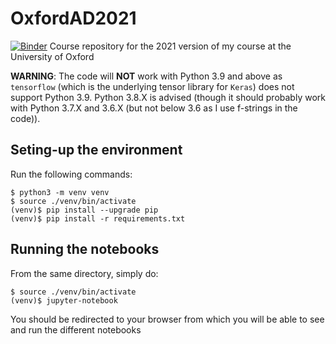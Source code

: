 # OxfordAD2021
[![Binder](https://mybinder.org/badge_logo.svg)](https://mybinder.org/v2/gh/jjbernard/OxfordAD2021/HEAD)
Course repository for the 2021 version of my course at the University of Oxford

**WARNING**: The code will **NOT** work with Python 3.9 and above as `tensorflow` (which is the underlying tensor library for `Keras`) does not support Python 3.9. 
Python 3.8.X is advised (though it should probably work with Python 3.7.X and 3.6.X (but not below 3.6 as I use f-strings in the code)). 

## Seting-up the environment

Run the following commands:
```
$ python3 -m venv venv
$ source ./venv/bin/activate
(venv)$ pip install --upgrade pip
(venv)$ pip install -r requirements.txt
```

## Running the notebooks

From the same directory, simply do:
```
$ source ./venv/bin/activate
(venv)$ jupyter-notebook
```

You should be redirected to your browser from which you will be able to see and run the different notebooks
